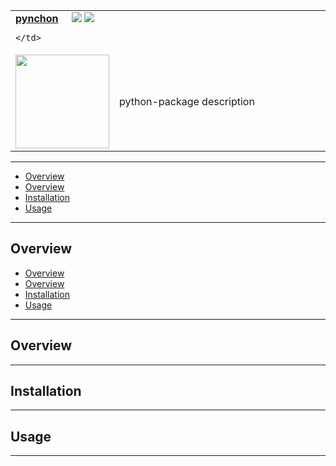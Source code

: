 

<table>
  <tr>
    <td colspan=2>
      <strong><u>pynchon</u></strong>&nbsp;&nbsp;&nbsp;&nbsp;
      <a href=https://pypi.python.org/pypi/pynchon/><img src="https://img.shields.io/pypi/l/pynchon.svg"></a>
      <a href=https://pypi.python.org/pypi/pynchon/><img src="https://badge.fury.io/py/pynchon.svg"></a>
      
    </td>
  </tr>
  <tr>
    <td width=15%><img src=img/icon.png style="width:150px"></td>
    <td>
      python-package description
      <br/>
    </td>
  </tr>
</table>

---------------------------------------------------------------------------------

  * [Overview](#overview)
  * [Overview](#overview-1)
  * [Installation](#installation)
  * [Usage](#usage)


---------------------------------------------------------------------------------

## Overview



  * [Overview](#overview)
  * [Overview](#overview-1)
  * [Installation](#installation)
  * [Usage](#usage)


---------------------------------------------------------------------------------

## Overview

---------------------------------------------------------------------------------

## Installation

---------------------------------------------------------------------------------

## Usage

---------------------------------------------------------------------------------
